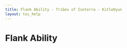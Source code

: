 ```yaml
---
title: Flank Ability - Tribes of Isoterra - KitleOyun
layout: toi_help
---
```


<h1 class="h1">Flank Ability</h1>
